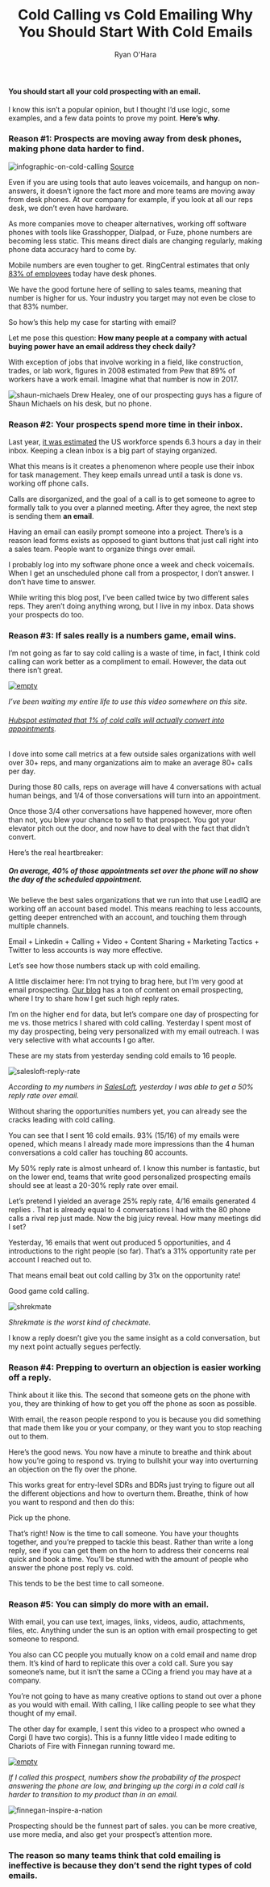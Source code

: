 ﻿---
layout: blog
title: Cold Calling vs Cold Emailing Why You Should Start With Cold Emails
description: Today I want to talk about cold calling vs. cold emailing.  What I’m about to say isn’t going to make me the most popular guy in the prospecting space. If you read any other sales blogs, books, or listen to sales prospects, you’re going to hate this. I’m just going to say it…here it is
coverImage: img/drew-is-pumped-blog.jpg
publishDate: Apr 13, 2017

author: Ryan O'Hara
authorProfile: Ryan O'Hara has been an early employee at several startups helping them with marketing and prospecting tactics, including Dyn who was acquired by Oracle for $600+ million in 2016. He's had prospecting campaigns featured in Fortune, Mashable, and TheNextWeb. Ryan specializes in branding, business development, prospecting, and coaching people on how to make good digital first impressions. He also mentors two accelerators, The Iron Yard and The Alpha Loft, and hosts The Prospecting Podcast.
authorImage: img/Ryan-OHara-Headshot.png
---
#### You should start all your cold prospecting with an email.

I know this isn’t a popular opinion, but I thought I’d use logic, some examples, and a few data points to prove my point. **Here’s why**.

### Reason #1: Prospects are moving away from desk phones, making phone data harder to find.

![infographic-on-cold-calling](/img/infographic-on-cold-calling.png) [Source](https://99designs.com/other-design/contests/infographic-illustrating-decline-desk-phone-537636) 

Even if you are using tools that auto leaves voicemails, and hangup on non-answers, it doesn’t ignore the fact more and more teams are moving away from desk phones. At our company for example, if you look at all our reps desk, we don’t even have hardware.

As more companies move to cheaper alternatives, working off software phones with tools like Grasshopper, Dialpad, or Fuze, phone numbers are becoming less static. This means direct dials are changing regularly, making phone data accuracy hard to come by.

Mobile numbers are even tougher to get. RingCentral estimates that only [83% of employees](http://www.nojitter.com/post/240170568/3-reasons-desk-phones-are-on-retirement-fast-track) today have desk phones.

We have the good fortune here of selling to sales teams, meaning that number is higher for us. Your industry you target may not even be close to that 83% number.

So how’s this help my case for starting with email?

Let me pose this question: **How many people at a company with actual buying power have an email address they check daily?**

With exception of jobs that involve working in a field, like construction, trades, or lab work, figures in 2008 estimated from Pew that 89% of workers have a work email. Imagine what that number is now in 2017.

![shaun-michaels](/img/shaun-michaels.jpg) Drew Healey, one of our prospecting guys has a figure of Shaun Michaels on his desk, but no phone.

### Reason #2: Your prospects spend more time in their inbox.

Last year, [it was estimated](http://www.huffingtonpost.com/entry/check-work-email-hours-survey_us_55ddd168e4b0a40aa3ace672) the US workforce spends 6.3 hours a day in their inbox. Keeping a clean inbox is a big part of staying organized.

What this means is it creates a phenomenon where people use their inbox for task management. They keep emails unread until a task is done vs. working off phone calls.

Calls are disorganized, and the goal of a call is to get someone to agree to formally talk to you over a planned meeting. After they agree, the next step is sending them **an email**.

Having an email can easily prompt someone into a project. There’s is a reason lead forms exists as opposed to giant buttons that just call right into a sales team. People want to organize things over email.

I probably log into my software phone once a week and check voicemails. When I get an unscheduled phone call from a prospector, I don’t answer. I don’t have time to answer.

While writing this blog post, I’ve been called twice by two different sales reps. They aren’t doing anything wrong, but I live in my inbox. Data shows your prospects do too.

### Reason #3: If sales really is a numbers game, email wins.

I’m not going as far to say cold calling is a waste of time, in fact, I think cold calling can work better as a compliment to email. However, the data out there isn’t great.

[![empty](/img/sales-really-numbers-game-will-wins.png)](//play.vidyard.com/YYtqZ7xg5B7YfYSmPzEynJ.html?v=3.1.1)

_I’ve been waiting my entire life to use this video somewhere on this site._

###### [Hubspot estimated that 1% of cold calls will actually convert into appointments](https://blog.hubspot.com/hs-fs/hubfs/cold-calling-statistics.jpg?t=1490812091392&width=669&height=3689&name=cold-calling-statistics.jpg).

I dove into some call metrics at a few outside sales organizations with well over 30+ reps, and many organizations aim to make an average 80+ calls per day.

During those 80 calls, reps on average will have 4 conversations with actual human beings, and 1/4 of those conversations will turn into an appointment.

Once those 3/4 other conversations have happened however, more often than not, you blew your chance to sell to that prospect. You got your elevator pitch out the door, and now have to deal with the fact that didn’t convert.

Here’s the real heartbreaker:

##### On average, 40% of those appointments set over the phone will no show the day of the scheduled appointment.

We believe the best sales organizations that we run into that use LeadIQ are working off an account based model. This means reaching to less accounts, getting deeper entrenched with an account, and touching them through multiple channels.

Email + Linkedin + Calling + Video + Content Sharing + Marketing Tactics + Twitter to less accounts is way more effective.

Let’s see how those numbers stack up with cold emailing.

A little disclaimer here: I’m not trying to brag here, but I’m very good at email prospecting. [Our blog](http://leadiq.io/learn) has a ton of content on email prospecting, where I try to share how I get such high reply rates.

I’m on the higher end for data, but let’s compare one day of prospecting for me vs. those metrics I shared with cold calling. Yesterday I spent most of my day prospecting, being very personalized with my email outreach. I was very selective with what accounts I go after.

These are my stats from yesterday sending cold emails to 16 people.

![salesloft-reply-rate](/img/salesloft-reply-rate.png)

_According to my numbers in [SalesLoft](http://salesloft.com/), yesterday I was able to get a 50% reply rate over email._

Without sharing the opportunities numbers yet, you can already see the cracks leading with cold calling.

You can see that I sent 16 cold emails. 93% (15/16) of my emails were opened, which means I already made more impressions than the 4 human conversations a cold caller has touching 80 accounts.

My 50% reply rate is almost unheard of. I know this number is fantastic, but on the lower end, teams that write good personalized prospecting emails should see at least a 20-30% reply rate over email.

Let’s pretend I yielded an average 25% reply rate, 4/16 emails generated 4 replies . That is already equal to 4 conversations I had with the 80 phone calls a rival rep just made. Now the big juicy reveal. How many meetings did I set?

Yesterday, 16 emails that went out produced 5 opportunities, and 4 introductions to the right people (so far). That’s a 31% opportunity rate per account I reached out to.

That means email beat out cold calling by 31x on the opportunity rate!

Good game cold calling.

![shrekmate](/img/shrekmate.png)

_Shrekmate is the worst kind of checkmate._

I know a reply doesn’t give you the same insight as a cold conversation, but my next point actually segues perfectly.

### Reason #4: Prepping to overturn an objection is easier working off a reply.

Think about it like this. The second that someone gets on the phone with you, they are thinking of how to get you off the phone as soon as possible.

With email, the reason people respond to you is because you did something that made them like you or your company, or they want you to stop reaching out to them.

Here’s the good news. You now have a minute to breathe and think about how you’re going to respond vs. trying to bullshit your way into overturning an objection on the fly over the phone.

This works great for entry-level SDRs and BDRs just trying to figure out all the different objections and how to overturn them. Breathe, think of how you want to respond and then do this:

Pick up the phone.

That’s right! Now is the time to call someone. You have your thoughts together, and you’re prepped to tackle this beast. Rather than write a long reply, see if you can get them on the horn to address their concerns real quick and book a time. You’ll be stunned with the amount of people who answer the phone post reply vs. cold.

This tends to be the best time to call someone.

### Reason #5: You can simply do more with an email.

With email, you can use text, images, links, videos, audio, attachments, files, etc. Anything under the sun is an option with email prospecting to get someone to respond.

You also can CC people you mutually know on a cold email and name drop them. It’s kind of hard to replicate this over a cold call. Sure you say someone’s name, but it isn’t the same a CCing a friend you may have at a company.

You’re not going to have as many creative options to stand out over a phone as you would with email. With calling, I like calling people to see what they thought of my email.

The other day for example, I sent this video to a prospect who owned a Corgi (I have two corgis). This is a funny little video I made editing to Chariots of Fire with Finnegan running toward me.

[![empty](/img/finnegan-the-corgi-inspires-a-nation.png)](https://www.youtube.com/embed/gZ6STRyw4Us)

_If I called this prospect, numbers show the probability of the prospect answering the phone are low, and bringing up the corgi in a cold call is harder to transition to my product than in an email._

![finnegan-inspire-a-nation](/img/finnegan-inspire-a-nation.png)

Prospecting should be the funnest part of sales. you can be more creative, use more media, and also get your prospect’s attention more.

### The reason so many teams think that cold emailing is ineffective is because they don’t send the right types of cold emails.